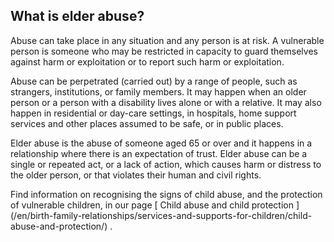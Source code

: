 ##  What is elder abuse?

Abuse can take place in any situation and any person is at risk. A vulnerable
person is someone who may be restricted in capacity to guard themselves
against harm or exploitation or to report such harm or exploitation.

Abuse can be perpetrated (carried out) by a range of people, such as
strangers, institutions, or family members. It may happen when an older person
or a person with a disability lives alone or with a relative. It may also
happen in residential or day-care settings, in hospitals, home support
services and other places assumed to be safe, or in public places.

Elder abuse is the abuse of someone aged 65 or over and it happens in a
relationship where there is an expectation of trust. Elder abuse can be a
single or repeated act, or a lack of action, which causes harm or distress to
the older person, or that violates their human and civil rights.

Find information on recognising the signs of child abuse, and the protection
of vulnerable children, in our page [ Child abuse and child protection
](/en/birth-family-relationships/services-and-supports-for-children/child-
abuse-and-protection/) .
